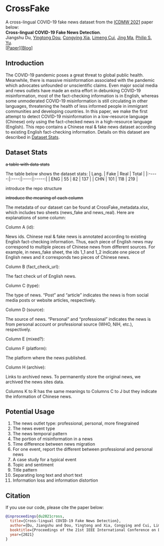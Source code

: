 # CrossFake
A cross-lingual COVID-19 fake news dataset from the [ICDMW 2021](https://www.cikm2020.org/) paper below:  
**Cross-lingual COVID-19 Fake News Detection**.  
Jiangshu Du, [Yingtong Dou](http://ytongdou.com/), [Congying Xia](), [Limeng Cui](), [Jing Ma](https://penghao-buaa.github.io/), [Philip S. Yu](https://www.cs.uic.edu/PSYu/).  
\[[Paper](https://arxiv.org/pdf/2008.08692.pdf)\]\[[Blog](https://github.com/safe-graph/DGFraud)\]


## Introduction

The COVID-19 pandemic poses a great threat to global public health. Meanwhile, there is massive misinformation associated with the pandemic which advocates unfounded or unscientific claims. Even major social media and news outlets have made an extra effort in debunking COVID-19 misinformation, most of the fact-checking information is in English, whereas some unmoderated COVID-19 misinformation is still circulating in other languages, threatening the health of less informed people in immigrant communities and developing countries. In this paper, we make the first attempt to detect COVID-19 misinformation in a low-resource language (Chinese) only using the fact-checked news in a high-resource language (English). This repo contains a Chinese real & fake news dataset according to existing English fact-checking information. Details on this dataset are described in [Dataset Stats](#dataset-stats).

## Dataset Stats

~~a table with data stats~~

The table below shows the dataset stats:
| Lang. | Fake | Real | Total |
|:-----:|:----:|:----:|:-----:|
|  ENG  |  55  |  82  |  137  |
|  CHN  |  101 |  118 |  219  |

introduce the repo structure

~~introduce the meaning of each column~~

The metadata of our dataset can be found at CrossFake_metadata.xlsx, which includes two sheets (news_fake and news_real). Here are explanations of some column:

Column A (id):

News ids. Chinese real & fake news is annotated according to existing English fact-checking information. Thus, each piece of English news may correspond to multiple pieces of Chinese news from different sources. For example, in news_fake sheet, the ids 1_1 and 1_2 indicate one piece of English news and it corresponds two pieces of Chinese news.

Column B (fact_check_url):

The fact check url of English news. 

Column C (type):

The type of news. “Post” and “article” indicates the news is from social media posts or website articles, respectively.

Column D (source):

The source of news. “Personal” and “professional” indicates the news is from personal account or professional source (WHO, NIH, etc.), respectively.

Column E (mixed?):

Column F (platform):

The platform where the news published.

Column H (archive):

Links to archived news. To permanently store the original news, we archived the news sites data. 

Columns K to R has the same meanings to Columns C to J but they indicate the information of Chinese news.


## Potential Usage

1. The news outlet type: professional, personal, more finegrained
2. The news event type
3. The news temporal pattern
4. The portion of misinformation in a news
5. Time difference between news migration
6. For one event, report the different between professional and personal news
7. A case study for a typical event
8. Topic and sentiment
9. Title pattern
10. Separating long text and short text
11. Information loss and information distortion



## Citation
If you use our code, please cite the paper below:
```bibtex
@inproceedings{du2021cross,
  title={Cross-lingual COVID-19 Fake News Detection},
  author={Du, Jiangshu and Dou, Yingtong and Xia, Congying and Cui, Limeng and Ma, Jing and Yu, Philip S},
  booktitle={Proceedings of the 21st IEEE International Conference on Data Mining Workshops (ICDMW'21)},
  year={2021}
}
```
